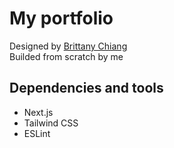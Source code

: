 # My portfolio
Designed by [Brittany Chiang](https://github.com/bchiang7)\
Builded from scratch by me

## Dependencies and tools
- Next.js
- Tailwind CSS
- ESLint
